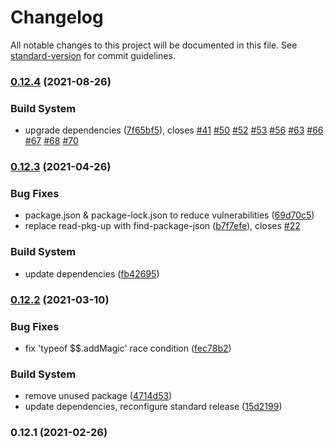 # Changelog

All notable changes to this project will be documented in this file. See [standard-version](https://github.com/conventional-changelog/standard-version) for commit guidelines.

### [0.12.4](https://github.com/apowers313/magicpatch/compare/v0.12.3...v0.12.4) (2021-08-26)


### Build System

* upgrade dependencies ([7f65bf5](https://github.com/apowers313/magicpatch/commit/7f65bf5fbdbfbc7ff245ca8f4472ff4ead49a9b1)), closes [#41](https://github.com/apowers313/magicpatch/issues/41) [#50](https://github.com/apowers313/magicpatch/issues/50) [#52](https://github.com/apowers313/magicpatch/issues/52) [#53](https://github.com/apowers313/magicpatch/issues/53) [#56](https://github.com/apowers313/magicpatch/issues/56) [#63](https://github.com/apowers313/magicpatch/issues/63) [#66](https://github.com/apowers313/magicpatch/issues/66) [#67](https://github.com/apowers313/magicpatch/issues/67) [#68](https://github.com/apowers313/magicpatch/issues/68) [#70](https://github.com/apowers313/magicpatch/issues/70)

### [0.12.3](https://github.com/apowers313/magicpatch/compare/v0.12.2...v0.12.3) (2021-04-26)


### Bug Fixes

* package.json & package-lock.json to reduce vulnerabilities ([69d70c5](https://github.com/apowers313/magicpatch/commit/69d70c56db0127268cf00f4ef12f358db8bf785b))
* replace read-pkg-up with find-package-json ([b7f7efe](https://github.com/apowers313/magicpatch/commit/b7f7efea9cdcbb20b46023e774b675cc4fb15edd)), closes [#22](https://github.com/apowers313/magicpatch/issues/22)


### Build System

* update dependencies ([fb42695](https://github.com/apowers313/magicpatch/commit/fb426956ed7049242c9a0463db7263373007a449))

### [0.12.2](https://github.com/apowers313/magicpatch/compare/v0.12.1...v0.12.2) (2021-03-10)


### Bug Fixes

* fix 'typeof $$.addMagic' race condition ([fec78b2](https://github.com/apowers313/magicpatch/commit/fec78b2afbeec5626423958b9da114c9f5ab6a4c))


### Build System

* remove unused package ([4714d53](https://github.com/apowers313/magicpatch/commit/4714d539472337ac82824ba7de86c86ab38f4cf4))
* update dependencies, reconfigure standard release ([15d2199](https://github.com/apowers313/magicpatch/commit/15d219990c40b88792ef0a518b23b8c12215833e))

### 0.12.1 (2021-02-26)
